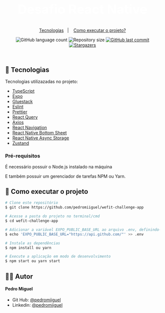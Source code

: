 <h1 align="center" style="color:white; font-size: 2.6rem; line-height: 3.9rem;font-weight: 700;">
    Desafio React Native
</h1>

<p align="center">
  <a href="#-tecnologias">Tecnologias</a>&nbsp;&nbsp;&nbsp;|&nbsp;&nbsp;&nbsp;
  <a href="#-como-executar-o-projeto">Como executar o projeto?</a>
</p>

<p align="center">
  <img alt="GitHub language count" src="https://img.shields.io/github/languages/count/pedromiiguel/wefit-challenge-app">

  <img alt="Repository size" src="https://img.shields.io/github/repo-size/pedromiiguel/wefit-challenge-app">

  <a href="https://github.com/pedromiiguel/wefit-challenge-app/commits/master">
    <img alt="GitHub last commit" src="https://img.shields.io/github/last-commit/pedromiiguel/wefit-challenge-app">
  </a>

   <a href="https://github.com/pedromiiguel/wefit-challenge-app/stargazers">
    <img alt="Stargazers" src="https://img.shields.io/github/stars/pedromiiguel/wefit-challenge-app?style=social">
  </a>
</p>

<br/>

## 🚀 Tecnologias

Tecnologias utilizazadas no projeto:

- [TypeScript](https://www.typescriptlang.org/)
- [Expo](https://expo.dev/)
- [Gluestack](https://gluestack.io/)
- [Eslint](https://eslint.org/)
- [Prettier](https://prettier.io/)
- [React Query](https://tanstack.com/query/latest)
- [Axios](https://axios-http.com/ptbr/docs/intro)
- [React Navigation](https://reactnavigation.org/)
- [React Native Bottom Sheet](https://ui.gorhom.dev/components/bottom-sheet/)
- [React Native Async Storage](https://docs.expo.dev/versions/latest/sdk/async-storage/)
- [Zustand](https://docs.pmnd.rs/zustand/getting-started/introduction)



### Pré-requisitos

<p> É necessário possuir o Node.js instalado na máquina </p>
<p>E também possuir um gerenciador de tarefas NPM ou Yarn.</p>



## 🔧 Como executar o projeto

```bash
# Clone este repositório
$ git clone https://github.com/pedromiiguel/wefit-challenge-app

# Acesse a pasta do projeto no terminal/cmd
$ cd wefit-challenge-app

# Adicionar a variável EXPO_PUBLIC_BASE_URL ao arquivo .env, definindo-a com o mesmo valor que está no arquivo .env.example
$ echo 'EXPO_PUBLIC_BASE_URL="https://api.github.com/"' >> .env

# Instale as dependências
$ npm install ou yarn

# Execute a aplicação em modo de desenvolvimento
$ npm start ou yarn start
```

## :man_astronaut: Autor

#### Pedro Miguel

- Git Hub: <a href="https://github.com/pedromiiguel" target="_blank" >@pedromiiguel</a>
- Linkedin: <a href="https://www.linkedin.com/in/pedro-miiguel" target="_blank" >@pedromiiguel</a>